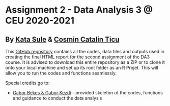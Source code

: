 # Assignment 2 - Data Analysis 3 @ CEU 2020-2021

## By [Kata Sule](https://github.com/sulekata) & [Cosmin Catalin Ticu](https://github.com/cosmin-ticu)

This [GitHub repository](https://github.com/cosmin-ticu/da3_firm_exit-classification) contains all the codes, data files and outputs used in creating the final HTML report for the second assignment of the DA3 course. It is advised to download this entire repository as a ZIP or to clone it onto your local machine and set up its root folder as an R Projet. This will allow you to run the codes and functions seamlessly.

Special credits go to:
* [Gabor Bekes & Gabor Kezdi](https://gabors-data-analysis.com/data-and-code/) - provided skeleton of the codes, functions and guidance to conduct the data analysis
